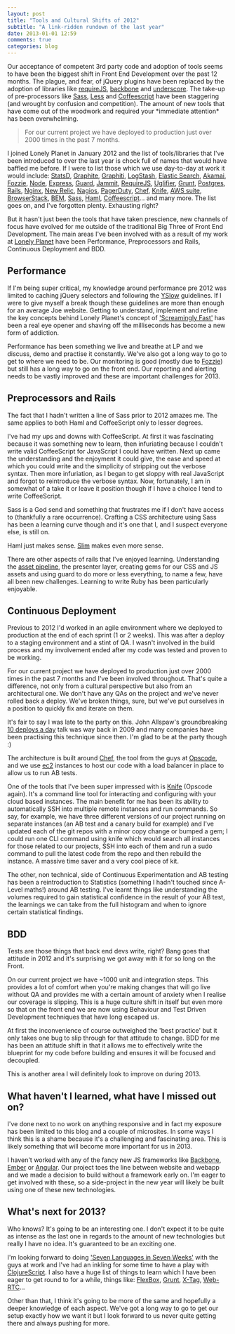 ```yaml
---
layout: post
title: "Tools and Cultural Shifts of 2012"
subtitle: "A link-ridden rundown of the last year"
date: 2013-01-01 12:59
comments: true
categories: blog
---
```


<p class="blog-intro">Our acceptance of competent 3rd party code and adoption of tools seems to have been the biggest shift in Front End Development over the past 12 months. The plague, and fear, of jQuery plugins have been replaced by the adoption of libraries like <a href="http://requirejs.org/">requireJS</a>, <a href="http://backbonejs.org/">backbone</a> and <a href="http://underscorejs.org/">underscore</a>. The take-up of pre-processors like <a href="http://sass-lang.com/">Sass</a>, <a href="http://lesscss.org/">Less</a> and <a href="http://coffeescript.org/">Coffeescript</a> have been staggering (and wrought by confusion and competition). The amount of new tools that have come out of the woodwork and required your *immediate attention* has been overwhelming.</p>

<blockquote class="pull-quote">For our current project we have deployed to production just over 2000 times in the past 7 months.</blockquote>

I joined Lonely Planet in January 2012 and the list of tools/libraries that I've been introduced to over the last year is chock full of names that would have baffled me before. If I were to list those which we use day-to-day at work it would include: [StatsD](https://github.com/etsy/statsd), [Graphite](http://graphite.wikidot.com/), [Graphiti](https://github.com/paperlesspost/graphiti), [LogStash](http://logstash.net/), [Elastic Search](http://www.elasticsearch.org/), [Akamai](http://www.akamai.com), [Fozzie](https://github.com/lonelyplanet/fozzie), [Node](http://nodejs.org/), [Express](http://expressjs.com/), [Guard](https://github.com/guard/guard), [Jammit](https://github.com/documentcloud/jammit), [RequireJS](http://requirejs.org/), [Uglifier](https://github.com/lautis/uglifier), [Grunt](http://gruntjs.com/), [Postgres](http://www.postgresql.org/), [Rails](http://rubyonrails.org/), [Nginx](http://wiki.nginx.org/Main), [New Relic](http://newrelic.com/), [Nagios](http://www.nagios.org/), [PagerDuty](http://www.pagerduty.com/), [Chef](http://www.opscode.com/chef/), [Knife](http://wiki.opscode.com/display/chef/Knife), [AWS suite](http://aws.amazon.com/), [BrowserStack](http://www.browserstack.com/), [BEM](http://bem.info/method/), [Sass](http://sass-lang.com/), [Haml](http://haml.info/), [Coffeescript](http://coffeescript.org/)&hellip; and many more. The list goes on, and I've forgotten plenty. Exhausting right?

But it hasn't just been the tools that have taken prescience, new channels of focus have evolved for me outside of the traditional Big Three  of Front End Development. The main areas I've been involved with as a result of my work at [Lonely Planet](http://www.lonelyplanet.com/vietnam/ho-chi-minh-city/hotels) have been Performance, Preprocessors and Rails, Continuous Deployment and BDD.

## Performance

If I'm being super critical, my knowledge around performance pre 2012 was limited to caching jQuery selectors and following the [YSlow](http://developer.yahoo.com/yslow/) guidelines. If I were to give myself a break though these guidelines are more than enough for an average Joe website. Getting to understand, implement and refine the key concepts behind Lonely Planet's concept of ['Screamingly Fast'](http://www.slideshare.net/mbjenn/performance-and-metrics-at-lonely-planet-14589911) has been a real eye opener and shaving off the milliseconds has become a new form of addiction.

Performance has been something we live and breathe at LP and we discuss, demo and practise it constantly. We've also got a long way to go to get to where we need to be. Our monitoring is good (mostly due to [Fozzie](https://github.com/lonelyplanet/fozzie)) but still has a long way to go on the front end. Our reporting and alerting needs to be vastly improved and these are important challenges for 2013.

## Preprocessors and Rails

The fact that I hadn't written a line of Sass prior to 2012 amazes me. The same applies to both Haml and CoffeeScript only to lesser degrees.

I've had my ups and downs with CoffeeScript. At first it was fascinating because it was something new to learn, then infuriating because I couldn't write valid CoffeeScript for JavaScript I could have written. Next up came the understanding and the enjoyment it could give, the ease and speed at which you could write and the simplicity of stripping out the verbose syntax. Then more infuriation, as I began to get sloppy with real JavaScript and forgot to reintroduce the verbose syntax.
Now, fortunately, I am in somewhat of a take it or leave it position though if I have a choice I tend to write CoffeeScript.

Sass is a God send and something that frustrates me if I don't have access to (thankfully a rare occurrence). Crafting a CSS architecture using Sass has been a learning curve though and it's one that I, and I suspect everyone else, is still on.

Haml just makes sense. [Slim](http://slim-lang.com/) makes even more sense.

There are other aspects of rails that I've enjoyed learning. Understanding the [asset pipeline](http://guides.rubyonrails.org/asset_pipeline.html), the presenter layer, creating gems for our CSS and JS assets and using guard to do more or less everything, to name a few, have all been new challenges. Learning to write Ruby has been particularly enjoyable.

## Continuous Deployment

Previous to 2012 I'd worked in an agile environment where we deployed to production at the end of each sprint (1 or 2 weeks). This was after a deploy to a staging environment and a stint of QA. I wasn't involved in the build process and my involvement ended after my code was tested and proven to be working.

For our current project we have deployed to production just over 2000 times in the past 7 months and I've been involved throughout. That's quite a difference, not only from a cultural perspective but also from an architectural one. We don't have any QAs on the project and we've never rolled back a deploy. We've broken things, sure, but we've put ourselves in a position to quickly fix and iterate on them.

It's fair to say I was late to the party on this. John Allspaw's groundbreaking [10 deploys a day](http://www.slideshare.net/jallspaw/10-deploys-per-day-dev-and-ops-cooperation-at-flickr) talk was way back in 2009 and many companies have been practising this technique since then. I'm glad to be at the party though :)

The architecture is built around [Chef](http://www.opscode.com/chef/), the tool from the guys at [Opscode](http://www.opscode.com/), and we use [ec2](http://aws.amazon.com/ec2/) instances to host our code with a load balancer in place to allow us to run AB tests.

One of the tools that I've been super impressed with is [Knife](http://wiki.opscode.com/display/chef/Knife) (Opscode again). It's a command line tool for interacting and configuring with your cloud based instances. The main benefit for me has been its ability to automatically SSH into multiple remote instances and run commands. So say, for example, we have three different versions of our project running on separate instances (an AB test and a canary build for example) and I've updated each of the git repos with a minor copy change or bumped a gem; I could run one CLI command using knife which would search all instances for those related to our projects, SSH into each of them and run a sudo command to pull the latest code from the repo and then rebuild the instance. A massive time saver and a very cool piece of kit.

The other, non technical, side of Continuous Experimentation and AB testing has been a reintroduction to Statistics (something I hadn't touched since A-Level maths!) around AB testing. I've learnt things like understanding the volumes required to gain statistical confidence in the result of your AB test, the learnings we can take from the full histogram and when to ignore certain statistical findings.

## BDD

Tests are those things that back end devs write, right? Bang goes that attitude in 2012 and it's surprising we got away with it for so long on the Front.

On our current project we have ~1000 unit and integration steps. This provides a lot of comfort when you're making changes that will go live without QA and provides me with a certain amount of anxiety when I realise our coverage is slipping. This is a huge culture shift in itself but even more so that on the front end we are now using Behaviour and Test Driven Development techniques that have long escaped us.

At first the inconvenience of course outweighed the 'best practice' but it only takes one bug to slip through for that attitude to change. BDD for me has been an attitude shift in that it allows me to effectively write the blueprint for my code before building and ensures it will be focused and decoupled.

This is another area I will definitely look to improve on during 2013.

## What haven't I learned, what have I missed out on?

I've done next to no work on anything responsive and in fact my exposure has been limited to this blog and a couple of microsites. In some ways I think this is a shame because it's a challenging and fascinating area. This is likely something that will become more important for us in 2013.

I haven't worked with any of the fancy new JS frameworks like [Backbone](http://backbonejs.org/), [Ember](http://emberjs.com/) or [Angular](http://angularjs.org/). Our project toes the line between website and webapp and we made a decision to build without a framework early on. I'm eager to get involved with these, so a side-project in the new year will likely be built using one of these new technologies.

## What's next for 2013?

Who knows? It's going to be an interesting one. I don't expect it to be quite as intense as the last one in regards to the amount of new technologies but really I have no idea. It's guaranteed to be an exciting one.

I'm looking forward to doing ['Seven Languages in Seven Weeks'](http://pragprog.com/book/btlang/seven-languages-in-seven-weeks) with the guys at work and I've had an inkling for some time to have a play with [ClojureScript](https://github.com/clojure/clojurescript). I also have a huge list of things to learn which I have been eager to get round to for a while, things like: [FlexBox](http://www.w3.org/TR/css3-flexbox/), [Grunt](http://gruntjs.com/), [X-Tag](https://github.com/mozilla/x-tag), [Web-RTC](http://www.webrtc.org/)&hellip;

Other than that, I think it's going to be more of the same and hopefully a deeper knowledge of each aspect. We've got a long way to go to get our setup exactly how we want it but I look forward to us never quite getting there and always pushing for more.




